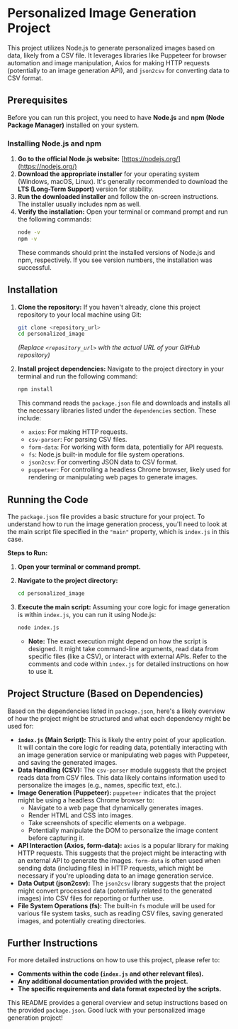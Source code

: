 # Personalized Image Generation Project

This project utilizes Node.js to generate personalized images based on data, likely from a CSV file. It leverages libraries like Puppeteer for browser automation and image manipulation, Axios for making HTTP requests (potentially to an image generation API), and `json2csv` for converting data to CSV format.

## Prerequisites

Before you can run this project, you need to have **Node.js** and **npm (Node Package Manager)** installed on your system.

### Installing Node.js and npm

1.  **Go to the official Node.js website:** [https://nodejs.org/](https://nodejs.org/)
2.  **Download the appropriate installer** for your operating system (Windows, macOS, Linux). It's generally recommended to download the **LTS (Long-Term Support)** version for stability.
3.  **Run the downloaded installer** and follow the on-screen instructions. The installer usually includes npm as well.
4.  **Verify the installation:** Open your terminal or command prompt and run the following commands:
    ```bash
    node -v
    npm -v
    ```
    These commands should print the installed versions of Node.js and npm, respectively. If you see version numbers, the installation was successful.

## Installation

1.  **Clone the repository:** If you haven't already, clone this project repository to your local machine using Git:
    ```bash
    git clone <repository_url>
    cd personalized_image
    ```
    *(Replace `<repository_url>` with the actual URL of your GitHub repository)*

2.  **Install project dependencies:** Navigate to the project directory in your terminal and run the following command:
    ```bash
    npm install
    ```
    This command reads the `package.json` file and downloads and installs all the necessary libraries listed under the `dependencies` section. These include:
    * `axios`: For making HTTP requests.
    * `csv-parser`: For parsing CSV files.
    * `form-data`: For working with form data, potentially for API requests.
    * `fs`: Node.js built-in module for file system operations.
    * `json2csv`: For converting JSON data to CSV format.
    * `puppeteer`: For controlling a headless Chrome browser, likely used for rendering or manipulating web pages to generate images.

## Running the Code

The `package.json` file provides a basic structure for your project. To understand how to run the image generation process, you'll need to look at the main script file specified in the `"main"` property, which is `index.js` in this case.

**Steps to Run:**

1.  **Open your terminal or command prompt.**
2.  **Navigate to the project directory:**
    ```bash
    cd personalized_image
    ```

3.  **Execute the main script:** Assuming your core logic for image generation is within `index.js`, you can run it using Node.js:
    ```bash
    node index.js
    ```

    * **Note:** The exact execution might depend on how the script is designed. It might take command-line arguments, read data from specific files (like a CSV), or interact with external APIs. Refer to the comments and code within `index.js` for detailed instructions on how to use it.

## Project Structure (Based on Dependencies)

Based on the dependencies listed in `package.json`, here's a likely overview of how the project might be structured and what each dependency might be used for:

* **`index.js` (Main Script):** This is likely the entry point of your application. It will contain the core logic for reading data, potentially interacting with an image generation service or manipulating web pages with Puppeteer, and saving the generated images.
* **Data Handling (CSV):** The `csv-parser` module suggests that the project reads data from CSV files. This data likely contains information used to personalize the images (e.g., names, specific text, etc.).
* **Image Generation (Puppeteer):** `puppeteer` indicates that the project might be using a headless Chrome browser to:
    * Navigate to a web page that dynamically generates images.
    * Render HTML and CSS into images.
    * Take screenshots of specific elements on a webpage.
    * Potentially manipulate the DOM to personalize the image content before capturing it.
* **API Interaction (Axios, form-data):** `axios` is a popular library for making HTTP requests. This suggests that the project might be interacting with an external API to generate the images. `form-data` is often used when sending data (including files) in HTTP requests, which might be necessary if you're uploading data to an image generation service.
* **Data Output (json2csv):** The `json2csv` library suggests that the project might convert processed data (potentially related to the generated images) into CSV files for reporting or further use.
* **File System Operations (fs):** The built-in `fs` module will be used for various file system tasks, such as reading CSV files, saving generated images, and potentially creating directories.

## Further Instructions

For more detailed instructions on how to use this project, please refer to:

* **Comments within the code (`index.js` and other relevant files).**
* **Any additional documentation provided with the project.**
* **The specific requirements and data format expected by the scripts.**

This README provides a general overview and setup instructions based on the provided `package.json`. Good luck with your personalized image generation project!

